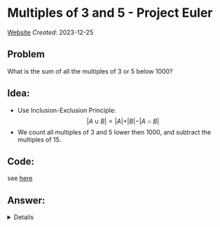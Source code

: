 # Multiples of 3 and 5 - Project Euler
[Website](https://projecteuler.net/problem=1)
_Created_: 2023-12-25
## Problem
What is the sum of all the multiples of 3 or 5 below 1000?
## Idea:
- Use Inclusion-Exclusion Principle:
$$\vert A \cup B \vert = \vert A \vert + \vert B \vert - \vert A \cap B \vert$$
- We count all multiples of 3 and 5 lower then 1000, and subtract the multiples of 15.
## Code:
see [here](https://github.com/slow-connect/project-euler/blob/main/1.%20multiples%20of%203%20or%205/main.py)
## Answer:
<details>
233168
</details>
